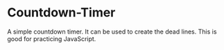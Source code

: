 # Countdown-Timer
A simple countdown timer. It can be used to create the dead lines.
This is good for practicing JavaScript.
